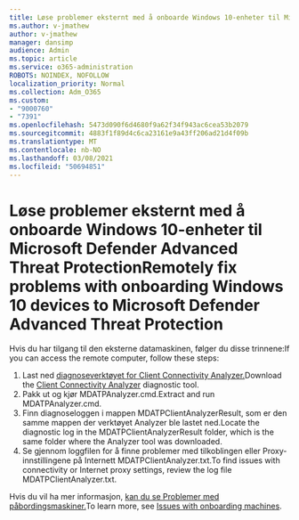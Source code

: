 ```yaml
---
title: Løse problemer eksternt med å onboarde Windows 10-enheter til Microsoft Defender Advanced Threat Protection
ms.author: v-jmathew
author: v-jmathew
manager: dansimp
audience: Admin
ms.topic: article
ms.service: o365-administration
ROBOTS: NOINDEX, NOFOLLOW
localization_priority: Normal
ms.collection: Adm_O365
ms.custom:
- "9000760"
- "7391"
ms.openlocfilehash: 5473d090f6d4680f9a62f34f943ac6cea53b2079
ms.sourcegitcommit: 4883f1f89d4c6ca23161e9a43ff206ad21d4f09b
ms.translationtype: MT
ms.contentlocale: nb-NO
ms.lasthandoff: 03/08/2021
ms.locfileid: "50694851"
---
```

# <a name="remotely-fix-problems-with-onboarding-windows-10-devices-to-microsoft-defender-advanced-threat-protection"></a><span data-ttu-id="a8c1d-102">Løse problemer eksternt med å onboarde Windows 10-enheter til Microsoft Defender Advanced Threat Protection</span><span class="sxs-lookup"><span data-stu-id="a8c1d-102">Remotely fix problems with onboarding Windows 10 devices to Microsoft Defender Advanced Threat Protection</span></span>

<span data-ttu-id="a8c1d-103">Hvis du har tilgang til den eksterne datamaskinen, følger du disse trinnene:</span><span class="sxs-lookup"><span data-stu-id="a8c1d-103">If you can access the remote computer, follow these steps:</span></span>

1. <span data-ttu-id="a8c1d-104">Last ned [diagnoseverktøyet for Client Connectivity Analyzer.](https://go.microsoft.com/fwlink/?linkid=2143466)</span><span class="sxs-lookup"><span data-stu-id="a8c1d-104">Download the [Client Connectivity Analyzer](https://go.microsoft.com/fwlink/?linkid=2143466) diagnostic tool.</span></span>
2. <span data-ttu-id="a8c1d-105">Pakk ut og kjør MDATPAnalyzer.cmd.</span><span class="sxs-lookup"><span data-stu-id="a8c1d-105">Extract and run MDATPAnalyzer.cmd.</span></span>
3. <span data-ttu-id="a8c1d-106">Finn diagnoseloggen i mappen MDATPClientAnalyzerResult, som er den samme mappen der verktøyet Analyzer ble lastet ned.</span><span class="sxs-lookup"><span data-stu-id="a8c1d-106">Locate the diagnostic log in the MDATPClientAnalyzerResult folder, which is the same folder where the Analyzer tool was downloaded.</span></span>
4. <span data-ttu-id="a8c1d-107">Se gjennom loggfilen for å finne problemer med tilkoblingen eller Proxy-innstillingene på Internett MDATPClientAnalyzer.txt.</span><span class="sxs-lookup"><span data-stu-id="a8c1d-107">To find issues with connectivity or Internet proxy settings, review the log file MDATPClientAnalyzer.txt.</span></span>

<span data-ttu-id="a8c1d-108">Hvis du vil ha mer informasjon, [kan du se Problemer med påbordingsmaskiner.](https://go.microsoft.com/fwlink/?linkid=2143634)</span><span class="sxs-lookup"><span data-stu-id="a8c1d-108">To learn more, see [Issues with onboarding machines](https://go.microsoft.com/fwlink/?linkid=2143634).</span></span>
